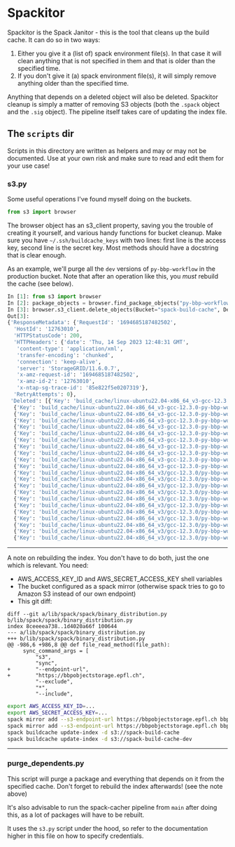 # Spackitor

Spackitor is the Spack Janitor - this is the tool that cleans up the build cache. It can do so in two ways:

  1. Either you give it a (list of) spack environment file(s). In that case it will clean anything that is not specified in them and that is older than the specified time.
  2. If you don't give it (a) spack environment file(s), it will simply remove anything older than the specified time.

Anything that depends on a deleted object will also be deleted.
Spackitor cleanup is simply a matter of removing S3 objects (both the `.spack` object and the `.sig` object). The pipeline itself takes care of updating the index file.


## The `scripts` dir

Scripts in this directory are written as helpers and may or may not be documented. Use at your own risk and make sure to read and edit them for your use case!

### s3.py

Some useful operations I've found myself doing on the buckets.

```python
from s3 import browser
```

The browser object has an s3_client property, saving you the trouble of creating it yourself, and various handy functions for bucket cleanup.
Make sure you have `~/.ssh/buildcache_keys` with two lines: first line is the access key, second line is the secret key.
Most methods should have a docstring that is clear enough.

As an example, we'll purge all the `dev` versions of `py-bbp-workflow` in the production bucket. Note that after an operation like this, you *must* rebuild the cache (see below).

```python
In [1]: from s3 import browser
In [2]: package_objects = browser.find_package_objects("py-bbp-workflow", bucket="spack-build-cache")
In [3]: browser.s3_client.delete_objects(Bucket="spack-build-cache", Delete={"Objects": [{"Key": x["Key"]} for x in package_objects if ".dev" in x["Key"]]})
Out[3]:
{'ResponseMetadata': {'RequestId': '1694685187482502',
  'HostId': '12763010',
  'HTTPStatusCode': 200,
  'HTTPHeaders': {'date': 'Thu, 14 Sep 2023 12:48:31 GMT',
   'content-type': 'application/xml',
   'transfer-encoding': 'chunked',
   'connection': 'keep-alive',
   'server': 'StorageGRID/11.6.0.7',
   'x-amz-request-id': '1694685187482502',
   'x-amz-id-2': '12763010',
   'x-ntap-sg-trace-id': '85e822f5e0207319'},
  'RetryAttempts': 0},
 'Deleted': [{'Key': 'build_cache/linux-ubuntu22.04-x86_64_v3-gcc-12.3.0-py-bbp-workflow-3.1.32.dev2-6unhycokwejx7iblm4z3lhi5vxxiq5xj.spec.json.sig'},
  {'Key': 'build_cache/linux-ubuntu22.04-x86_64_v3-gcc-12.3.0-py-bbp-workflow-3.1.32.dev2-oc76gh2y3mt6impaal7vc222uxdrfvol.spec.json.sig'},
  {'Key': 'build_cache/linux-ubuntu22.04-x86_64_v3-gcc-12.3.0-py-bbp-workflow-3.1.32.dev2-xemjhuhcwrc65aweq6zuim3gxwropzzw.spec.json.sig'},
  {'Key': 'build_cache/linux-ubuntu22.04-x86_64_v3-gcc-12.3.0-py-bbp-workflow-3.1.32.dev3-ajsokhwhsb75v4zkpj2fjd75hzf5ha2q.spec.json.sig'},
  {'Key': 'build_cache/linux-ubuntu22.04-x86_64_v3-gcc-12.3.0-py-bbp-workflow-3.1.32.dev3-amobtu74jahfcsnkzokt4hlohyxfepj2.spec.json.sig'},
  {'Key': 'build_cache/linux-ubuntu22.04-x86_64_v3-gcc-12.3.0-py-bbp-workflow-3.1.32.dev3-f3fe5avblvdap7x35toopdrwoojs2wb2.spec.json.sig'},
  {'Key': 'build_cache/linux-ubuntu22.04-x86_64_v3-gcc-12.3.0-py-bbp-workflow-3.1.32.dev3-osibvkeqa2exoxeltfbjtefk7dz256ix.spec.json.sig'},
  {'Key': 'build_cache/linux-ubuntu22.04-x86_64_v3-gcc-12.3.0-py-bbp-workflow-3.1.32.dev3-xi6vf4zrpmjl2bt76zlu22iq4sr4gdmp.spec.json.sig'},
  {'Key': 'build_cache/linux-ubuntu22.04-x86_64_v3-gcc-12.3.0-py-bbp-workflow-3.1.33.dev1-gzdxkjmp2y3wqhnyyhltrczlgci3u6pd.spec.json.sig'},
  {'Key': 'build_cache/linux-ubuntu22.04-x86_64_v3-gcc-12.3.0-py-bbp-workflow-3.1.33.dev2-k2tiw5alqu2jovbhrikwb4liaa5avs3z.spec.json.sig'},
  {'Key': 'build_cache/linux-ubuntu22.04-x86_64_v3-gcc-12.3.0-py-bbp-workflow-3.1.33.dev2-meyyfo45s27ztuuyolv5w5crfbwlytu4.spec.json.sig'},
  {'Key': 'build_cache/linux-ubuntu22.04-x86_64_v3/gcc-12.3.0/py-bbp-workflow-3.1.32.dev2/linux-ubuntu22.04-x86_64_v3-gcc-12.3.0-py-bbp-workflow-3.1.32.dev2-6unhycokwejx7iblm4z3lhi5vxxiq5xj.spack'},
  {'Key': 'build_cache/linux-ubuntu22.04-x86_64_v3/gcc-12.3.0/py-bbp-workflow-3.1.32.dev2/linux-ubuntu22.04-x86_64_v3-gcc-12.3.0-py-bbp-workflow-3.1.32.dev2-oc76gh2y3mt6impaal7vc222uxdrfvol.spack'},
  {'Key': 'build_cache/linux-ubuntu22.04-x86_64_v3/gcc-12.3.0/py-bbp-workflow-3.1.32.dev2/linux-ubuntu22.04-x86_64_v3-gcc-12.3.0-py-bbp-workflow-3.1.32.dev2-xemjhuhcwrc65aweq6zuim3gxwropzzw.spack'},
  {'Key': 'build_cache/linux-ubuntu22.04-x86_64_v3/gcc-12.3.0/py-bbp-workflow-3.1.32.dev3/linux-ubuntu22.04-x86_64_v3-gcc-12.3.0-py-bbp-workflow-3.1.32.dev3-ajsokhwhsb75v4zkpj2fjd75hzf5ha2q.spack'},
  {'Key': 'build_cache/linux-ubuntu22.04-x86_64_v3/gcc-12.3.0/py-bbp-workflow-3.1.32.dev3/linux-ubuntu22.04-x86_64_v3-gcc-12.3.0-py-bbp-workflow-3.1.32.dev3-amobtu74jahfcsnkzokt4hlohyxfepj2.spack'},
  {'Key': 'build_cache/linux-ubuntu22.04-x86_64_v3/gcc-12.3.0/py-bbp-workflow-3.1.32.dev3/linux-ubuntu22.04-x86_64_v3-gcc-12.3.0-py-bbp-workflow-3.1.32.dev3-f3fe5avblvdap7x35toopdrwoojs2wb2.spack'},
  {'Key': 'build_cache/linux-ubuntu22.04-x86_64_v3/gcc-12.3.0/py-bbp-workflow-3.1.32.dev3/linux-ubuntu22.04-x86_64_v3-gcc-12.3.0-py-bbp-workflow-3.1.32.dev3-osibvkeqa2exoxeltfbjtefk7dz256ix.spack'},
  {'Key': 'build_cache/linux-ubuntu22.04-x86_64_v3/gcc-12.3.0/py-bbp-workflow-3.1.32.dev3/linux-ubuntu22.04-x86_64_v3-gcc-12.3.0-py-bbp-workflow-3.1.32.dev3-xi6vf4zrpmjl2bt76zlu22iq4sr4gdmp.spack'},
  {'Key': 'build_cache/linux-ubuntu22.04-x86_64_v3/gcc-12.3.0/py-bbp-workflow-3.1.33.dev1/linux-ubuntu22.04-x86_64_v3-gcc-12.3.0-py-bbp-workflow-3.1.33.dev1-gzdxkjmp2y3wqhnyyhltrczlgci3u6pd.spack'},
  {'Key': 'build_cache/linux-ubuntu22.04-x86_64_v3/gcc-12.3.0/py-bbp-workflow-3.1.33.dev2/linux-ubuntu22.04-x86_64_v3-gcc-12.3.0-py-bbp-workflow-3.1.33.dev2-k2tiw5alqu2jovbhrikwb4liaa5avs3z.spack'},
  {'Key': 'build_cache/linux-ubuntu22.04-x86_64_v3/gcc-12.3.0/py-bbp-workflow-3.1.33.dev2/linux-ubuntu22.04-x86_64_v3-gcc-12.3.0-py-bbp-workflow-3.1.33.dev2-meyyfo45s27ztuuyolv5w5crfbwlytu4.spack'}]}
```


---
A note on rebuilding the index.
You don't have to do both, just the one which is relevant. You need:
  * AWS_ACCESS_KEY_ID and AWS_SECRET_ACCESS_KEY shell variables
  * The bucket configured as a spack mirror (otherwise spack tries to go to Amazon S3 instead of our own endpoint)
  * This git diff:

```
diff --git a/lib/spack/spack/binary_distribution.py b/lib/spack/spack/binary_distribution.py
index 8ceeeea738..1d4020a66f 100644
--- a/lib/spack/spack/binary_distribution.py
+++ b/lib/spack/spack/binary_distribution.py
@@ -986,6 +986,8 @@ def file_read_method(file_path):
     sync_command_args = [
         "s3",
         "sync",
+        "--endpoint-url",
+        "https://bbpobjectstorage.epfl.ch",
         "--exclude",
         "*",
         "--include",
```

```bash
export AWS_ACCESS_KEY_ID=...
export AWS_SECRET_ACCESS_KEY=...
spack mirror add --s3-endpoint-url https://bbpobjectstorage.epfl.ch bbpS3 s3://spack-build-cache  # if not done yet
spack mirror add --s3-endpoint-url https://bbpobjectstorage.epfl.ch bbpS3-dev s3://spack-build-cache-dev  # if not done yet
spack buildcache update-index -d s3://spack-build-cache
spack buildcache update-index -d s3://spack-build-cache-dev
```
---

### purge_dependents.py

This script will purge a package and everything that depends on it from the specified cache. Don't forget to rebuild the index afterwards! (see the note above)

It's also advisable to run the spack-cacher pipeline from `main` after doing this, as a lot of packages will have to be rebuilt.

It uses the `s3.py` script under the hood, so refer to the documentation higher in this file on how to specify credentials.
